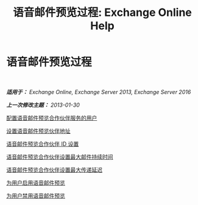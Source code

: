 ﻿---
title: '语音邮件预览过程: Exchange Online Help'
TOCTitle: 语音邮件预览过程
ms:assetid: 3154be11-1a9d-4e51-a2d0-592ddbcca7b1
ms:mtpsurl: https://technet.microsoft.com/zh-cn/library/JJ938009(v=EXCHG.150)
ms:contentKeyID: 52061329
ms.date: 05/23/2018
mtps_version: v=EXCHG.150
ms.translationtype: MT
---

# 语音邮件预览过程

 

_**适用于：** Exchange Online, Exchange Server 2013, Exchange Server 2016_

_**上一次修改主题：** 2013-01-30_

[配置语音邮件预览合作伙伴服务的用户](configure-voice-mail-preview-partner-services-for-users-exchange-2013-help.md)

[设置语音邮件预览伙伴地址](set-the-voice-mail-preview-partner-address-exchange-2013-help.md)

[语音邮件预览合作伙伴 ID 设置](set-the-voice-mail-preview-partner-id-exchange-2013-help.md)

[语音邮件预览合作伙伴设置最大邮件持续时间](set-the-maximum-message-duration-for-a-voice-mail-preview-partner-exchange-2013-help.md)

[语音邮件预览合作伙伴设置最大传递延迟](set-the-maximum-delivery-delay-for-a-voice-mail-preview-partner-exchange-2013-help.md)

[为用户启用语音邮件预览](enable-voice-mail-preview-for-users-exchange-2013-help.md)

[为用户禁用语音邮件预览](disable-voice-mail-preview-for-users-exchange-2013-help.md)

